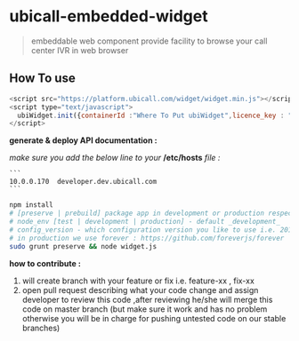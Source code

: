 # ubicall-embedded-widget
> embeddable web component provide facility to browse your call center IVR in web browser

## How To use
```javascript
<script src="https://platform.ubicall.com/widget/widget.min.js"></script>
<script type="text/javascript">
  ubiWidget.init({containerId :"Where To Put ubiWidget",licence_key : "YOUR LICENSE KEY"});
</script>
```

**generate & deploy API documentation :**

  *make sure you add the below line to your* **/etc/hosts** *file :*

    ```
    10.0.0.170  developer.dev.ubicall.com
    ```

``` bash
npm install
# [preserve | prebuild] package app in development or production respectively
# node_env [test | development | production] - default _development_
# config_version - which configuration version you like to use i.e. 20150920 - default _specified in settings.js_
# in production we use forever : https://github.com/foreverjs/forever
sudo grunt preserve && node widget.js
```
**how to contribute :**

1. will create branch with your feature or fix i.e. feature-xx , fix-xx
2. open pull request describing what your code change and assign developer to review this code ,after reviewing he/she will merge this code on master branch (but make sure it work and has no problem otherwise you will be in charge for pushing untested code on our stable branches)
